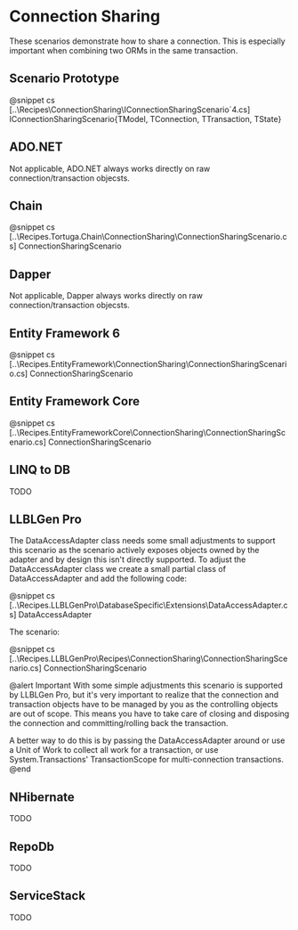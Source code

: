 ﻿# Connection Sharing

These scenarios demonstrate how to share a connection. This is especially important when combining two ORMs in the same transaction.

## Scenario Prototype

@snippet cs [..\Recipes\ConnectionSharing\IConnectionSharingScenario`4.cs] IConnectionSharingScenario{TModel, TConnection, TTransaction, TState}

## ADO.NET

Not applicable, ADO.NET always works directly on raw connection/transaction objecsts.

## Chain

@snippet cs [..\Recipes.Tortuga.Chain\ConnectionSharing\ConnectionSharingScenario.cs] ConnectionSharingScenario

## Dapper

Not applicable, Dapper always works directly on raw connection/transaction objecsts.

## Entity Framework 6

@snippet cs [..\Recipes.EntityFramework\ConnectionSharing\ConnectionSharingScenario.cs] ConnectionSharingScenario

## Entity Framework Core

@snippet cs [..\Recipes.EntityFrameworkCore\ConnectionSharing\ConnectionSharingScenario.cs] ConnectionSharingScenario

## LINQ to DB

TODO

## LLBLGen Pro 

The DataAccessAdapter class needs some small adjustments to support this scenario as the scenario actively exposes
objects owned by the adapter and by design this isn't directly supported. To adjust the DataAccessAdapter class we 
create a small partial class of DataAccessAdapter and add the following code:

@snippet cs [..\Recipes.LLBLGenPro\DatabaseSpecific\Extensions\DataAccessAdapter.cs] DataAccessAdapter

The scenario: 

@snippet cs [..\Recipes.LLBLGenPro\Recipes\ConnectionSharing\ConnectionSharingScenario.cs] ConnectionSharingScenario

@alert Important
With some simple adjustments this scenario is supported by LLBLGen Pro, but it's very important to realize that the 
connection and transaction objects have to be managed by you as the controlling objects are out of scope. This means you
have to take care of closing and disposing the connection and committing/rolling back the transaction. 

A better way to do this is by passing the DataAccessAdapter around or use a Unit of Work to collect all work for a transaction, 
or use System.Transactions' TransactionScope for multi-connection transactions. 
@end

## NHibernate

TODO

## RepoDb

TODO

## ServiceStack

TODO
